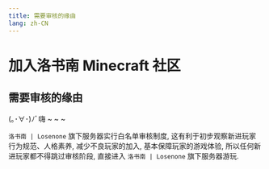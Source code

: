 ```yaml
---
title: 需要审核的缘由
lang: zh-CN
---
```


# 加入洛书南 Minecraft 社区

## 需要审核的缘由

(｡･∀･)ﾉﾞ嗨 ~ ~ ~

`洛书南 | Losenone` 旗下服务器实行白名单审核制度, 这有利于初步观察新进玩家行为规范、人格素养, 减少不良玩家的加入, 基本保障玩家的游戏体验, 所以任何新进玩家都不得跳过审核阶段, 直接进入 `洛书南 | Losenone` 旗下服务器游玩.
